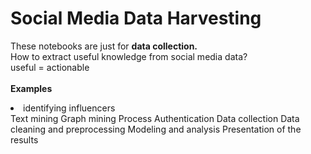 # Social Media Data Harvesting

These notebooks are just for <b>data collection.</b><br>
How to extract useful knowledge from social media data?<br>
useful = actionable<br>
<br>
<b>Examples</b><br>
<li>identifying influencers</li>
Text mining
Graph mining
Process
Authentication
Data collection
Data cleaning and preprocessing
Modeling and analysis
Presentation of the results
